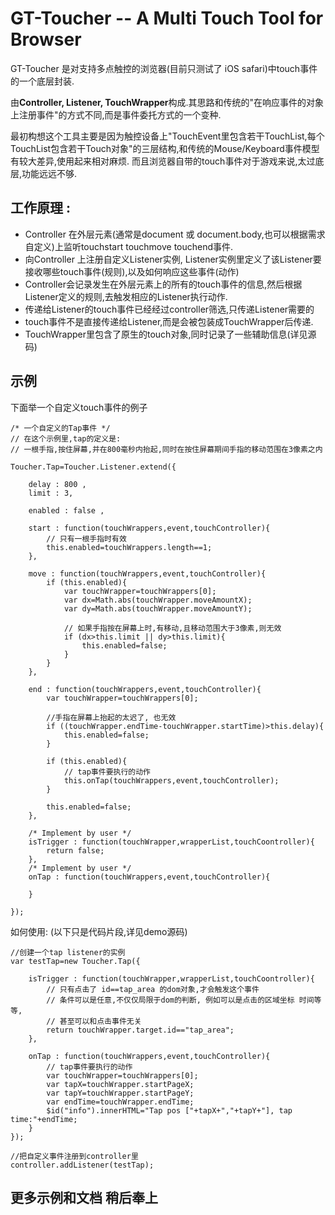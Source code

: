 GT-Toucher -- A Multi Touch Tool for Browser
=========================

GT-Toucher 是对支持多点触控的浏览器(目前只测试了 iOS safari)中touch事件的一个底层封装.

由**Controller, Listener, TouchWrapper**构成.其思路和传统的"在响应事件的对象上注册事件"的方式不同,而是事件委托方式的一个变种.

最初构想这个工具主要是因为触控设备上"TouchEvent里包含若干TouchList,每个TouchList包含若干Touch对象"的三层结构,和传统的Mouse/Keyboard事件模型有较大差异,使用起来相对麻烦.
而且浏览器自带的touch事件对于游戏来说,太过底层,功能远远不够.



工作原理 : 
---------------------

* Controller 在外层元素(通常是document 或 document.body,也可以根据需求自定义)上监听touchstart touchmove touchend事件.
* 向Controller 上注册自定义Listener实例, Listener实例里定义了该Listener要接收哪些touch事件(规则),以及如何响应这些事件(动作)
* Controller会记录发生在外层元素上的所有的touch事件的信息,然后根据Listener定义的规则,去触发相应的Listener执行动作.
* 传递给Listener的touch事件已经经过controller筛选,只传递Listener需要的
* touch事件不是直接传递给Listener,而是会被包装成TouchWrapper后传递.
* TouchWrapper里包含了原生的touch对象,同时记录了一些辅助信息(详见源码)

示例
-----------------
下面举一个自定义touch事件的例子


	/* 一个自定义的Tap事件 */
	// 在这个示例里,tap的定义是: 
	// 一根手指,按住屏幕,并在800毫秒内抬起,同时在按住屏幕期间手指的移动范围在3像素之内

	Toucher.Tap=Toucher.Listener.extend({

		delay : 800 ,
		limit : 3,

		enabled : false ,

		start : function(touchWrappers,event,touchController){
			// 只有一根手指时有效
			this.enabled=touchWrappers.length==1;
		},

		move : function(touchWrappers,event,touchController){
			if (this.enabled){
				var touchWrapper=touchWrappers[0];
				var dx=Math.abs(touchWrapper.moveAmountX);
				var dy=Math.abs(touchWrapper.moveAmountY);

				// 如果手指按在屏幕上时,有移动,且移动范围大于3像素,则无效
				if (dx>this.limit || dy>this.limit){
					this.enabled=false;
				}			
			}
		},

		end : function(touchWrappers,event,touchController){
			var touchWrapper=touchWrappers[0];

			//手指在屏幕上抬起的太迟了, 也无效
			if ((touchWrapper.endTime-touchWrapper.startTime)>this.delay){
				this.enabled=false;
			}

			if (this.enabled){
				// tap事件要执行的动作
				this.onTap(touchWrappers,event,touchController);
			}

			this.enabled=false;
		},

		/* Implement by user */
		isTrigger : function(touchWrapper,wrapperList,touchCoontroller){
			return false;
		},
		/* Implement by user */
		onTap : function(touchWrappers,event,touchController){

		}

	});


	
如何使用: (以下只是代码片段,详见demo源码)

	//创建一个tap listener的实例	
	var testTap=new Toucher.Tap({

		isTrigger : function(touchWrapper,wrapperList,touchCoontroller){
			// 只有点击了 id==tap_area 的dom对象,才会触发这个事件
			// 条件可以是任意,不仅仅局限于dom的判断, 例如可以是点击的区域坐标 时间等等,
			// 甚至可以和点击事件无关
			return touchWrapper.target.id=="tap_area";
		},

		onTap : function(touchWrappers,event,touchController){
			// tap事件要执行的动作
			var touchWrapper=touchWrappers[0];
			var tapX=touchWrapper.startPageX;
			var tapY=touchWrapper.startPageY;
			var endTime=touchWrapper.endTime;
			$id("info").innerHTML="Tap pos ["+tapX+","+tapY+"], tap time:"+endTime;
		}
	});
	
	//把自定义事件注册到controller里
	controller.addListener(testTap);
	


更多示例和文档 稍后奉上
--------------------



